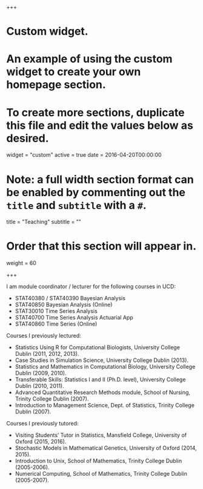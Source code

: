 +++
# Custom widget.
# An example of using the custom widget to create your own homepage section.
# To create more sections, duplicate this file and edit the values below as desired.
widget = "custom"
active = true
date = 2016-04-20T00:00:00

# Note: a full width section format can be enabled by commenting out the `title` and `subtitle` with a `#`.
title = "Teaching"
subtitle = ""

# Order that this section will appear in.
weight = 60

+++

I am module coordinator / lecturer for the following courses in UCD:

- STAT40380 / STAT40390 Bayesian Analysis
- STAT40850 Bayesian Analysis (Online)
- STAT30010 Time Series Analysis
- STAT40700 Time Series Analysis Actuarial App
- STAT40860 Time Series (Online)

Courses I previously lectured:

- Statistics Using R for Computational Biologists, University College Dublin (2011, 2012, 2013).
- Case Studies in Simulation Science, University College Dublin (2013).
- Statistics and Mathematics in Computational Biology, University College Dublin (2009, 2010).
- Transferable Skills: Statistics I and II (Ph.D. level), University College Dublin (2010, 2011).
- Advanced Quantitative Research Methods module, School of Nursing, Trinity College Dublin (2007).
- Introduction to Management Science, Dept. of Statistics, Trinity College Dublin (2007).

Courses I previously tutored:

- Visiting Students’ Tutor in Statistics, Mansfield College, University of Oxford (2015, 2016).
- Stochastic Models in Mathematical Genetics, University of Oxford (2014, 2015).
- Introduction to Unix, School of Mathematics, Trinity College Dublin (2005-2006).
- Numerical Computing, School of Mathematics, Trinity College Dublin (2005-2007).
